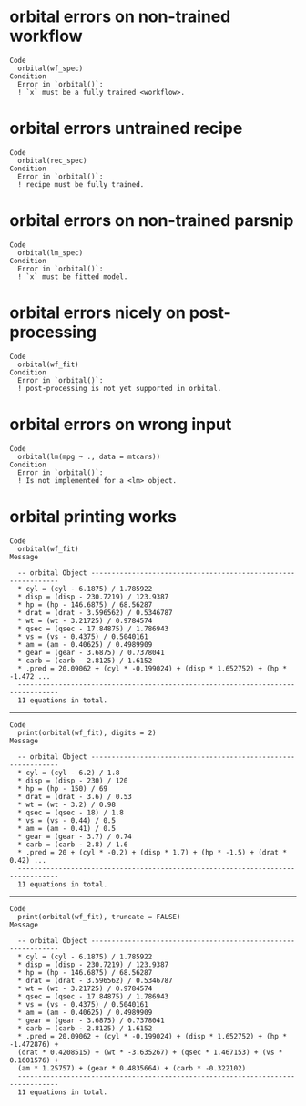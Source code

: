 # orbital errors on non-trained workflow

    Code
      orbital(wf_spec)
    Condition
      Error in `orbital()`:
      ! `x` must be a fully trained <workflow>.

# orbital errors untrained recipe

    Code
      orbital(rec_spec)
    Condition
      Error in `orbital()`:
      ! recipe must be fully trained.

# orbital errors on non-trained parsnip

    Code
      orbital(lm_spec)
    Condition
      Error in `orbital()`:
      ! `x` must be fitted model.

# orbital errors nicely on post-processing

    Code
      orbital(wf_fit)
    Condition
      Error in `orbital()`:
      ! post-processing is not yet supported in orbital.

# orbital errors on wrong input

    Code
      orbital(lm(mpg ~ ., data = mtcars))
    Condition
      Error in `orbital()`:
      ! Is not implemented for a <lm> object.

# orbital printing works

    Code
      orbital(wf_fit)
    Message
      
      -- orbital Object --------------------------------------------------------------
      * cyl = (cyl - 6.1875) / 1.785922
      * disp = (disp - 230.7219) / 123.9387
      * hp = (hp - 146.6875) / 68.56287
      * drat = (drat - 3.596562) / 0.5346787
      * wt = (wt - 3.21725) / 0.9784574
      * qsec = (qsec - 17.84875) / 1.786943
      * vs = (vs - 0.4375) / 0.5040161
      * am = (am - 0.40625) / 0.4989909
      * gear = (gear - 3.6875) / 0.7378041
      * carb = (carb - 2.8125) / 1.6152
      * .pred = 20.09062 + (cyl * -0.199024) + (disp * 1.652752) + (hp * -1.472 ...
      --------------------------------------------------------------------------------
      11 equations in total.

---

    Code
      print(orbital(wf_fit), digits = 2)
    Message
      
      -- orbital Object --------------------------------------------------------------
      * cyl = (cyl - 6.2) / 1.8
      * disp = (disp - 230) / 120
      * hp = (hp - 150) / 69
      * drat = (drat - 3.6) / 0.53
      * wt = (wt - 3.2) / 0.98
      * qsec = (qsec - 18) / 1.8
      * vs = (vs - 0.44) / 0.5
      * am = (am - 0.41) / 0.5
      * gear = (gear - 3.7) / 0.74
      * carb = (carb - 2.8) / 1.6
      * .pred = 20 + (cyl * -0.2) + (disp * 1.7) + (hp * -1.5) + (drat * 0.42) ...
      --------------------------------------------------------------------------------
      11 equations in total.

---

    Code
      print(orbital(wf_fit), truncate = FALSE)
    Message
      
      -- orbital Object --------------------------------------------------------------
      * cyl = (cyl - 6.1875) / 1.785922
      * disp = (disp - 230.7219) / 123.9387
      * hp = (hp - 146.6875) / 68.56287
      * drat = (drat - 3.596562) / 0.5346787
      * wt = (wt - 3.21725) / 0.9784574
      * qsec = (qsec - 17.84875) / 1.786943
      * vs = (vs - 0.4375) / 0.5040161
      * am = (am - 0.40625) / 0.4989909
      * gear = (gear - 3.6875) / 0.7378041
      * carb = (carb - 2.8125) / 1.6152
      * .pred = 20.09062 + (cyl * -0.199024) + (disp * 1.652752) + (hp * -1.472876) +
      (drat * 0.4208515) + (wt * -3.635267) + (qsec * 1.467153) + (vs * 0.1601576) +
      (am * 1.25757) + (gear * 0.4835664) + (carb * -0.322102)
      --------------------------------------------------------------------------------
      11 equations in total.

